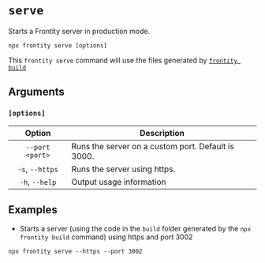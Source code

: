 # `serve`

Starts a Frontity server in production mode.

```shell
npx frontity serve [options]
```

This `frontity serve` command will use the files generated by [`frontity build`](build.md)

## Arguments

### **`[options]`**

|            Option            | Description                                                                                                                                  |
| :--------------------------: | -------------------------------------------------------------------------------------------------------------------------------------------- |
|        `--port <port>`         | Runs the server on a custom port. Default is 3000.                                                                                      |
|         `-s`, `--https`          | Runs the server using https. |
| `-h`, `--help`  | Output usage information                                                                                                             |

## Examples

- Starts a server (using the code in the `build` folder generated by the `npx frontity build` command) using https and port 3002

```shell
npx frontity serve --https --port 3002
```
